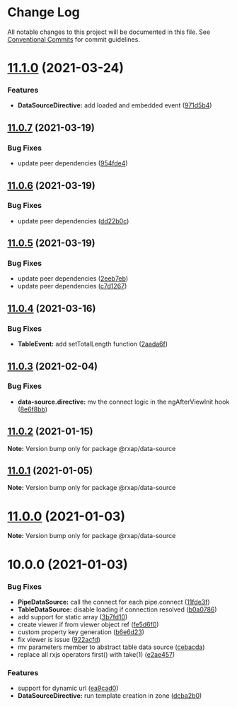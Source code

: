 # Change Log

All notable changes to this project will be documented in this file.
See [Conventional Commits](https://conventionalcommits.org) for commit guidelines.

# [11.1.0](https://gitlab.com/rxap/packages/compare/@rxap/data-source@11.0.7...@rxap/data-source@11.1.0) (2021-03-24)


### Features

* **DataSourceDirective:** add loaded and embedded event ([971d5b4](https://gitlab.com/rxap/packages/commit/971d5b4890113d810456924e4ad6f6697cf873a2))





## [11.0.7](https://gitlab.com/rxap/packages/compare/@rxap/data-source@11.0.6...@rxap/data-source@11.0.7) (2021-03-19)


### Bug Fixes

* update peer dependencies ([954fde4](https://gitlab.com/rxap/packages/commit/954fde47836ff0c1f25a77c33ff871ddc7685b6c))





## [11.0.6](https://gitlab.com/rxap/packages/compare/@rxap/data-source@11.0.5...@rxap/data-source@11.0.6) (2021-03-19)


### Bug Fixes

* update peer dependencies ([dd22b0c](https://gitlab.com/rxap/packages/commit/dd22b0ce053bc266c7aea659a2faf3be39f424e7))





## [11.0.5](https://gitlab.com/rxap/packages/compare/@rxap/data-source@11.0.4...@rxap/data-source@11.0.5) (2021-03-19)


### Bug Fixes

* update peer dependencies ([2eeb7eb](https://gitlab.com/rxap/packages/commit/2eeb7eb85eedd6d610e855dc1724c7153cf01fd0))
* update peer dependencies ([c7d1267](https://gitlab.com/rxap/packages/commit/c7d12671f3efc198985cddee92caa2558e74b023))





## [11.0.4](https://gitlab.com/rxap/packages/compare/@rxap/data-source@11.0.3...@rxap/data-source@11.0.4) (2021-03-16)


### Bug Fixes

* **TableEvent:** add setTotalLength function ([2aada6f](https://gitlab.com/rxap/packages/commit/2aada6f8fab181e0fcdcdc6e02ccc19d0ef3d7f7))





## [11.0.3](https://gitlab.com/rxap/packages/compare/@rxap/data-source@11.0.2...@rxap/data-source@11.0.3) (2021-02-04)


### Bug Fixes

* **data-source.directive:** mv the connect logic in the ngAfterViewInit hook ([8e6f8bb](https://gitlab.com/rxap/packages/commit/8e6f8bb88fe72c57b8e3675825d561a5a19008bc))





## [11.0.2](https://gitlab.com/rxap/packages/compare/@rxap/data-source@10.0.1...@rxap/data-source@11.0.2) (2021-01-15)

**Note:** Version bump only for package @rxap/data-source





## [11.0.1](https://gitlab.com/rxap/packages/compare/@rxap/data-source@11.0.0...@rxap/data-source@11.0.1) (2021-01-05)

**Note:** Version bump only for package @rxap/data-source





# [11.0.0](https://gitlab.com/rxap/packages/compare/@rxap/data-source@10.0.0...@rxap/data-source@11.0.0) (2021-01-03)

**Note:** Version bump only for package @rxap/data-source





# 10.0.0 (2021-01-03)


### Bug Fixes

* **PipeDataSource:** call the connect for each pipe.connect ([11fde3f](https://gitlab.com/rxap/packages/commit/11fde3f702ce75e594b6dc151d3b8b7fc17f40e4))
* **TableDataSource:** disable loading if connection resolved ([b0a0786](https://gitlab.com/rxap/packages/commit/b0a07862c9fae44982b5c0d286d855f34ed1a904))
* add support for static array ([3b7fd10](https://gitlab.com/rxap/packages/commit/3b7fd104ebc7054687cc7d513c91d10a1f88c0ef))
* create viewer if from viewer object ref ([fe5d6f0](https://gitlab.com/rxap/packages/commit/fe5d6f0b1397840cadb48016657505b9cf18d406))
* custom property key generation ([b6e6d23](https://gitlab.com/rxap/packages/commit/b6e6d23215f0b35e0de2d35003b186a3d435b8e4))
* fix viewer is issue ([922acfd](https://gitlab.com/rxap/packages/commit/922acfdab33ffdaf0c2a87525ca39147ff8661c0))
* mv parameters member to abstract table data source ([cebacda](https://gitlab.com/rxap/packages/commit/cebacdadac41445543ddb8988f2c4eec0d1feb3a))
* replace all rxjs operators first() with take(1) ([e2ae457](https://gitlab.com/rxap/packages/commit/e2ae45771c8b01f30fc1a00f962e067d610296b7))


### Features

* support for dynamic url ([ea9cad0](https://gitlab.com/rxap/packages/commit/ea9cad003cf796cdc0b78ea0be5bf71b3d1fc4c2))
* **DataSourceDirective:** run template creation in zone ([dcba2b0](https://gitlab.com/rxap/packages/commit/dcba2b094471b873fcc5c7775befef3c6aef22a5))
